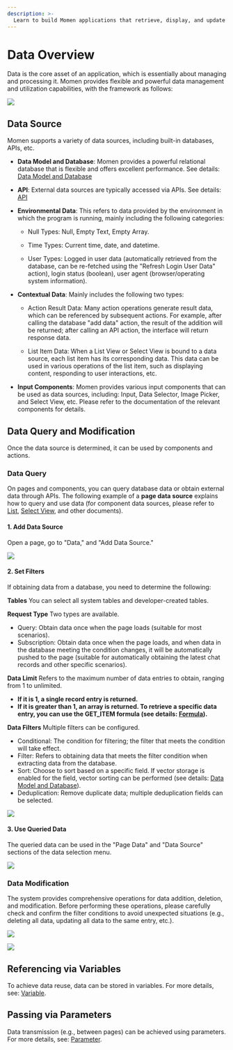 ```yaml
---
description: >-
  Learn to build Momen applications that retrieve, display, and update data from various sources.
---
```


# Data Overview

Data is the core asset of an application, which is essentially about managing and processing it. Momen provides flexible and powerful data management and utilization capabilities, with the framework as follows:

![](<../.gitbook/assets/data/data_overview.png>)

## Data Source

Momen supports a variety of data sources, including built-in databases, APIs, etc. 

* **Data Model and Database**: Momen provides a powerful relational database that is flexible and offers excellent performance. See details: [Data Model and Database](https://docs.momen.app/data/data_model)

* **API**: External data sources are typically accessed via APIs. See details: [API](https://docs.momen.app/data/api)

* **Environmental Data**: This refers to data provided by the environment in which the program is running, mainly including the following categories:

  * Null Types: Null, Empty Text, Empty Array.

  * Time Types: Current time, date, and datetime.

  * User Types: Logged in user data (automatically retrieved from the database, can be re-fetched using the "Refresh Login User Data" action), login status (boolean), user agent (browser/operating system information).

* **Contextual Data**: Mainly includes the following two types:

  * Action Result Data: Many action operations generate result data, which can be referenced by subsequent actions. For example, after calling the database "add data" action, the result of the addition will be returned; after calling an API action, the interface will return response data.

  * List Item Data: When a List View or Select View is bound to a data source, each list item has its corresponding data. This data can be used in various operations of the list item, such as displaying content, responding to user interactions, etc.

* **Input Components**: Momen provides various input components that can be used as data sources, including: Input, Data Selector, Image Picker, and Select View, etc. Please refer to the documentation of the relevant components for details.

## Data Query and Modification

Once the data source is determined, it can be used by components and actions. 

### Data Query
On pages and components, you can query database data or obtain external data through APIs. The following example of a **page data source** explains how to query and use data (for component data sources, please refer to [List](https://docs.momen.app/buildui/component-list), [Select View](https://docs.momen.app/buildui/select-view), and other documents).

#### 1. Add Data Source
Open a page, go to "Data," and "Add Data Source."

![](<../.gitbook/assets/data/data_usage0.png>)

#### 2. Set Filters
If obtaining data from a database, you need to determine the following:

**Tables** 
You can select all system tables and developer-created tables.

**Request Type**
Two types are available.
* Query: Obtain data once when the page loads (suitable for most scenarios).
* Subscription: Obtain data once when the page loads, and when data in the database meeting the condition changes, it will be automatically pushed to the page (suitable for automatically obtaining the latest chat records and other specific scenarios).

**Data Limit**
Refers to the maximum number of data entries to obtain, ranging from 1 to unlimited.
* **If it is 1, a single record entry is returned.**
* **If it is greater than 1, an array is returned. To retrieve a specific data entry, you can use the GET_ITEM formula (see details: [Formula](https://docs.momen.app/data/formula)).**

**Data Filters**
Multiple filters can be configured.
* Conditional: The condition for filtering; the filter that meets the condition will take effect.
* Filter: Refers to obtaining data that meets the filter condition when extracting data from the database.
* Sort: Choose to sort based on a specific field. If vector storage is enabled for the field, vector sorting can be performed (see details: [Data Model and Database](https://docs.momen.app/data/data_model)).
* Deduplication: Remove duplicate data; multiple deduplication fields can be selected.

![](<../.gitbook/assets/data/data_usage1.png>)

#### 3. Use Queried Data
The queried data can be used in the "Page Data" and "Data Source" sections of the data selection menu.

![](<../.gitbook/assets/data/data_usage2.png>)

### Data Modification
The system provides comprehensive operations for data addition, deletion, and modification. Before performing these operations, please carefully check and confirm the filter conditions to avoid unexpected situations (e.g., deleting all data, updating all data to the same entry, etc.).

![](<../.gitbook/assets/data/data_usage3.png>)

![](<../.gitbook/assets/data/data_usage4.png>)

## Referencing via Variables

To achieve data reuse, data can be stored in variables. For more details, see: [Variable](https://docs.momen.app/data/variable).

## Passing via Parameters

Data transmission (e.g., between pages) can be achieved using parameters. For more details, see: [Parameter](https://docs.momen.app/data/parameter).